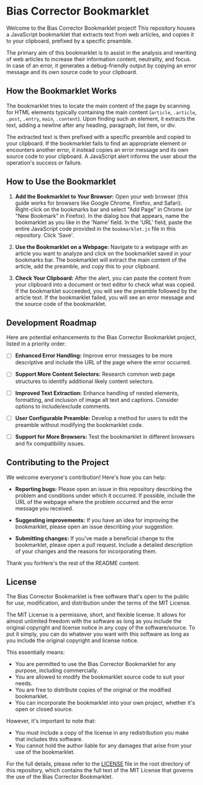 # Bias Corrector Bookmarklet

Welcome to the Bias Corrector Bookmarklet project! This repository houses a JavaScript bookmarklet that extracts text from web articles, and copies it to your clipboard, prefixed by a specific preamble. 

The primary aim of this bookmarklet is to assist in the analysis and rewriting of web articles to increase their information content, neutrality, and focus. In case of an error, it generates a debug-friendly output by copying an error message and its own source code to your clipboard.

## How the Bookmarklet Works

The bookmarklet tries to locate the main content of the page by scanning for HTML elements typically containing the main content (`article`, `.article`, `.post`, `.entry`, `main`, `.content`). Upon finding such an element, it extracts the text, adding a newline after any heading, paragraph, list item, or div.

The extracted text is then prefixed with a specific preamble and copied to your clipboard. If the bookmarklet fails to find an appropriate element or encounters another error, it instead copies an error message and its own source code to your clipboard. A JavaScript alert informs the user about the operation's success or failure.

## How to Use the Bookmarklet

1. **Add the Bookmarklet to Your Browser:** Open your web browser (this guide works for browsers like Google Chrome, Firefox, and Safari). Right-click on the bookmarks bar and select "Add Page" in Chrome (or "New Bookmark" in Firefox). In the dialog box that appears, name the bookmarklet as you like in the 'Name' field. In the 'URL' field, paste the entire JavaScript code provided in the `bookmarklet.js` file in this repository. Click 'Save'.

2. **Use the Bookmarklet on a Webpage:** Navigate to a webpage with an article you want to analyze and click on the bookmarklet saved in your bookmarks bar. The bookmarklet will extract the main content of the article, add the preamble, and copy this to your clipboard.

3. **Check Your Clipboard:** After the alert, you can paste the content from your clipboard into a document or text editor to check what was copied. If the bookmarklet succeeded, you will see the preamble followed by the article text. If the bookmarklet failed, you will see an error message and the source code of the bookmarklet.

## Development Roadmap

Here are potential enhancements to the Bias Corrector Bookmarklet project, listed in a priority order:

- [ ] **Enhanced Error Handling:** Improve error messages to be more descriptive and include the URL of the page where the error occurred.

- [ ] **Support More Content Selectors:** Research common web page structures to identify additional likely content selectors.

- [ ] **Improved Text Extraction:** Enhance handling of nested elements, formatting, and inclusion of image alt text and captions. Consider options to include/exclude comments.

- [ ] **User Configurable Preamble:** Develop a method for users to edit the preamble without modifying the bookmarklet code.

- [ ] **Support for More Browsers:** Test the bookmarklet in different browsers and fix compatibility issues.

## Contributing to the Project

We welcome everyone's contribution! Here's how you can help:

- **Reporting bugs:** Please open an issue in this repository describing the problem and conditions under which it occurred. If possible, include the URL of the webpage where the problem occurred and the error message you received.

- **Suggesting improvements:** If you have an idea for improving the bookmarklet, please open an issue describing your suggestion.

- **Submitting changes:** If you've made a beneficial change to the bookmarklet, please open a pull request. Include a detailed description of your changes and the reasons for incorporating them.

Thank you forHere's the rest of the README content:

## License

The Bias Corrector Bookmarklet is free software that's open to the public for use, modification, and distribution under the terms of the MIT License.

The MIT License is a permissive, short, and flexible license. It allows for almost unlimited freedom with the software as long as you include the original copyright and license notice in any copy of the software/source. To put it simply, you can do whatever you want with this software as long as you include the original copyright and license notice.

This essentially means:

- You are permitted to use the Bias Corrector Bookmarklet for any purpose, including commercially.
- You are allowed to modify the bookmarklet source code to suit your needs.
- You are free to distribute copies of the original or the modified bookmarklet.
- You can incorporate the bookmarklet into your own project, whether it's open or closed source.

However, it's important to note that:

- You must include a copy of the license in any redistribution you make that includes this software.
- You cannot hold the author liable for any damages that arise from your use of the bookmarklet.

For the full details, please refer to the [LICENSE](LICENSE) file in the root directory of this repository, which contains the full text of the MIT License that governs the use of the Bias Corrector Bookmarklet.
